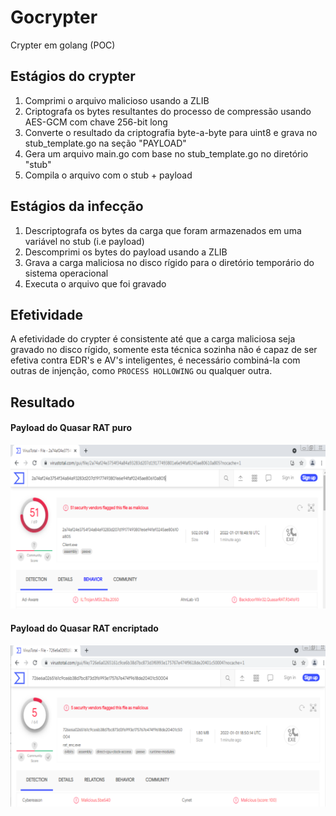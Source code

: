 # Gocrypter
Crypter em golang (POC)

## Estágios do crypter

1. Comprimi o arquivo malicioso usando a ZLIB
2. Criptografa os bytes resultantes do processo de compressão usando AES-GCM com chave 256-bit long
3. Converte o resultado da criptografia byte-a-byte para uint8 e grava no stub_template.go na seção "PAYLOAD"
4. Gera um arquivo main.go com base no stub_template.go no diretório "stub"
5. Compila o arquivo com o stub + payload

## Estágios da infecção

1. Descriptografa os bytes da carga que foram armazenados em uma variável no stub (i.e payload)
2. Descomprimi os bytes do payload usando a ZLIB
3. Grava a carga maliciosa no disco rígido para o diretório temporário do sistema operacional
4. Executa o arquivo que foi gravado


## Efetividade

A efetividade do crypter é consistente até que a carga maliciosa seja gravado no disco rígido, somente 
esta técnica sozinha não é capaz de ser efetiva contra EDR's e AV's inteligentes, é necessário combiná-la 
com outras de injenção, como `PROCESS HOLLOWING` ou qualquer outra. 

## Resultado

#### Payload do Quasar RAT puro
![Screenshot](detection.png)

#### Payload do Quasar RAT encriptado
![Screenshot](detection_after.png)
